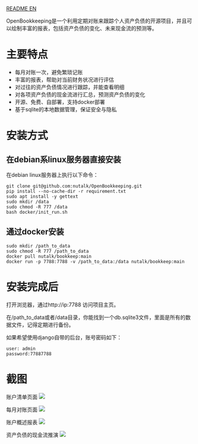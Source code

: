 [README EN](https://github.com/nutalk/OpenBookkeeping/blob/main/README_EN.md)

OpenBookkeeping是一个利用定期对账来跟踪个人资产负债的开源项目，并且可以绘制丰富的报表，包括资产负债的变化、未来现金流的预测等。
# 主要特点
- 每月对账一次，避免繁琐记账
- 丰富的报表，帮助对当前财务状况进行评估
- 对过往的资产负债情况进行跟踪，并能查看明细
- 对各项资产负债的现金流进行汇总，预测资产负债的变化
- 开源、免费、自部署，支持docker部署
- 基于sqlite的本地数据管理，保证安全与隐私

# 安装方式
## 在debian系linux服务器直接安装

在debian linux服务器上执行以下命令：

```
git clone git@github.com:nutalk/OpenBookkeeping.git
pip install --no-cache-dir -r requirement.txt
sudo apt install -y gettext
sudo mkdir /data
sudo chmod -R 777 /data
bash docker/init_run.sh
```

## 通过docker安装

```
sudo mkdir /path_to_data
sudo chmod -R 777 /path_to_data
docker pull nutalk/bookkeep:main
docker run -p 7788:7788 -v /path_to_data:/data nutalk/bookkeep:main
```

# 安装完成后

打开浏览器，通过http://ip:7788 访问项目主页。

在/path_to_data或者/data目录，你能找到一个db.sqlite3文件，里面是所有的数据文件，记得定期进行备份。

如果希望使用django自带的后台，账号密码如下：
```
user: admin
password:77887788
```

# 截图

账户清单页面
![](https://www.gaopule.tech/upload/%E5%9B%BE%E7%89%87.png)

每月对账页面
![](https://www.gaopule.tech/upload/%E5%9B%BE%E7%89%87-ltha.png)

账户概述报表
![](https://www.gaopule.tech/upload/%E5%9B%BE%E7%89%87-mfgi.png)

资产负债的现金流推演
![](https://www.gaopule.tech/upload/%E5%9B%BE%E7%89%87-cynw.png)
